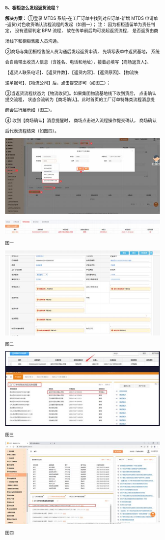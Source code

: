<a name="bookmark109"></a>**5、橱柜怎么发起返货流程？**

**解决方案：**  ①登录 MTDS 系统-在工厂订单中找到对应订单-新增 MTDS 申请单 -返货/对色收货确认流程流程的发起（如图一）； 注： 因为橱柜遗留单为责任判 定， 没有遗留判定 BPM 流程， 故在传单前后均可发起返货流程，  是否返货由商

场线下和橱柜售服人员沟通。

②商场与集团橱柜售服人员沟通后发起返货申请， 先填写表单中返货基地， 系统

会自动带出收货人信息（含姓名、电话和地址），接着必填写【商场返货人】、

【返货人联系电话】、【返货件数】、【返货内容】、【返货原因】、【物流快

递单据号】、【物流公司】后，点击提交即可（如图二）；

③当返货流程状态为【物流收货】。如果集团物流基地线下收到货后，  点击确认 提交流程，  状态会流转为【商场确认】。此时首页的工厂订单特殊类流程消息提

醒会进行展示如（图三）。

④  收到【商场确认】消息提醒时， 商场点击进入流程操作提交确认，  商场确认

后代表流程结束（如图四）。



![](Aspose.Words.2de0dcef-a02a-4f52-ade2-dca500814cb0.008.jpeg)


![](Aspose.Words.2de0dcef-a02a-4f52-ade2-dca500814cb0.009.jpeg)

图一

![](Aspose.Words.2de0dcef-a02a-4f52-ade2-dca500814cb0.010.jpeg)

图二

![](Aspose.Words.2de0dcef-a02a-4f52-ade2-dca500814cb0.011.jpeg)

图三


![](Aspose.Words.2de0dcef-a02a-4f52-ade2-dca500814cb0.012.jpeg)

图四

